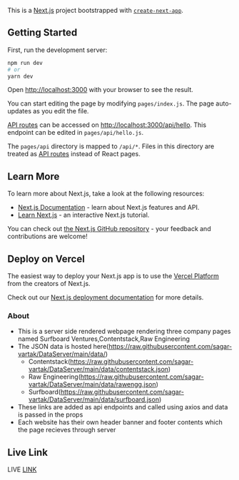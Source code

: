 This is a [Next.js](https://nextjs.org/) project bootstrapped with [`create-next-app`](https://github.com/vercel/next.js/tree/canary/packages/create-next-app).

## Getting Started

First, run the development server:

```bash
npm run dev
# or
yarn dev
```

Open [http://localhost:3000](http://localhost:3000) with your browser to see the result.

You can start editing the page by modifying `pages/index.js`. The page auto-updates as you edit the file.

[API routes](https://nextjs.org/docs/api-routes/introduction) can be accessed on [http://localhost:3000/api/hello](http://localhost:3000/api/hello). This endpoint can be edited in `pages/api/hello.js`.

The `pages/api` directory is mapped to `/api/*`. Files in this directory are treated as [API routes](https://nextjs.org/docs/api-routes/introduction) instead of React pages.

## Learn More

To learn more about Next.js, take a look at the following resources:

- [Next.js Documentation](https://nextjs.org/docs) - learn about Next.js features and API.
- [Learn Next.js](https://nextjs.org/learn) - an interactive Next.js tutorial.

You can check out [the Next.js GitHub repository](https://github.com/vercel/next.js/) - your feedback and contributions are welcome!

## Deploy on Vercel

The easiest way to deploy your Next.js app is to use the [Vercel Platform](https://vercel.com/import?utm_medium=default-template&filter=next.js&utm_source=create-next-app&utm_campaign=create-next-app-readme) from the creators of Next.js.

Check out our [Next.js deployment documentation](https://nextjs.org/docs/deployment) for more details.

### About

- This is a server side rendered webpage rendering three company pages named Surfboard Ventures,Contentstack,Raw Engineering
- The JSON data is hosted here(https://raw.githubusercontent.com/sagar-vartak/DataServer/main/data/)
  - Contentstack(https://raw.githubusercontent.com/sagar-vartak/DataServer/main/data/contentstack.json)
  - Raw Engineering(https://raw.githubusercontent.com/sagar-vartak/DataServer/main/data/rawengg.json)
  - Surfboard(https://raw.githubusercontent.com/sagar-vartak/DataServer/main/data/surfboard.json)
- These links are added as api endpoints and called using axios and data is passed in the props
- Each website has their own header banner and footer contents which the page recieves through server

## Live Link

LIVE [LINK](https://company-ssr.vercel.app/)
